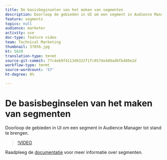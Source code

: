 ```yaml
---
title: De basisbeginselen van het maken van segmenten
description: Doorloop de gebieden in UI om een segment in Audience Manager tot stand te brengen.
feature: segments
topics: null
audience: marketer
activity: use
doc-type: feature video
team: Technical Marketing
thumbnail: 37056.jpg
kt: 5820
translation-type: tm+mt
source-git-commit: 77c4eb9f4113d9322f1fc9574e4d9ad6fb480e1d
workflow-type: tm+mt
source-wordcount: '57'
ht-degree: 0%

---
```



# De basisbeginselen van het maken van segmenten

Doorloop de gebieden in UI om een segment in Audience Manager tot stand te brengen.

>[!VIDEO](https://video.tv.adobe.com/v/37056/?quality=12&learn=on)

Raadpleeg de [documentatie](https://docs.adobe.com/content/help/en/audience-manager/user-guide/features/segments/segments-purpose.html) voor meer informatie over segmenten.
